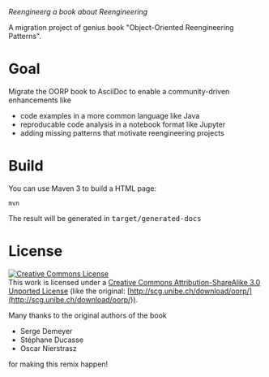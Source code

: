 _Reengineerg a book about Reengineering_

A migration project of genius book "Object-Oriented Reengineering Patterns".

# Goal
Migrate the OORP book to AsciiDoc to enable a community-driven enhancements like

-  code examples in a more common language like Java
-  reproducable code analysis in a notebook format like Jupyter
-  adding missing patterns that motivate reengineering projects

# Build
You can use Maven 3 to build a HTML page:
```
mvn
```
The result will be generated in <tt>target/generated-docs</tt>

# License
<a rel="license" href="http://creativecommons.org/licenses/by-sa/3.0/"><img alt="Creative Commons License" style="border-width:0" src="https://i.creativecommons.org/l/by-sa/3.0/88x31.png" /></a><br />This work is licensed under a <a rel="license" href="http://creativecommons.org/licenses/by-sa/3.0/">Creative Commons Attribution-ShareAlike 3.0 Unported License</a> (like the original: [http://scg.unibe.ch/download/oorp/](http://scg.unibe.ch/download/oorp/)).

Many thanks to the original authors of the book

* Serge Demeyer
* Stéphane Ducasse
* Oscar Nierstrasz

for making this remix happen!

